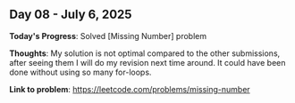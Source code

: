 
## Day 08 - July 6, 2025

**Today's Progress**: Solved [Missing Number] problem

**Thoughts**: My solution is not optimal compared to the other submissions, after seeing them I will do my revision next time around. It could have been done without using so many for-loops.

**Link to problem**: https://leetcode.com/problems/missing-number



